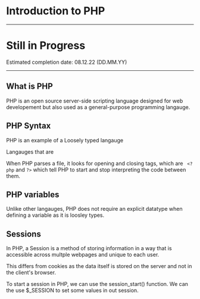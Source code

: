 # Introduction to PHP

* * *
# Still in Progress

Estimated completion date: 08.12.22 (DD.MM.YY)
***

## What is PHP

PHP is an open source server-side scripting language designed for web developement but also used as a general-purpose programming langauge.

## PHP Syntax

PHP is an example of a Loosely typed langauge

Langauges that are

When PHP parses a file, it looks for opening and closing tags, which are `` <?php`` and ``?>`` which tell PHP to start and stop interpreting the code between them.

## PHP variables

Unlike other langauges, PHP does not require an explicit datatype when defining a variable as it is loosley types.

## Sessions

In PHP, a Session is a method of storing information in a way that is accessible across multple webpages and unique to each user.

This differs from cookies as the data itself is stored on the server and not in the client's browser.

To start a session in PHP, we can use the session_start() function. We can the use $_SESSION to set some values in out session.


